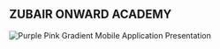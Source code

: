 ## ZUBAIR ONWARD ACADEMY

![Purple Pink Gradient Mobile Application Presentation](https://github.com/user-attachments/assets/11c37a20-58a2-49fc-b3ff-8bf92d151d5b)

